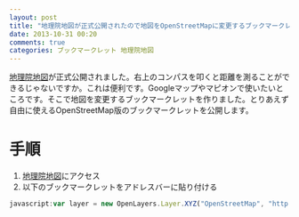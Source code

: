 ```yaml
---
layout: post
title: "地理院地図が正式公開されたので地図をOpenStreetMapに変更するブックマークレット作りました"
date: 2013-10-31 00:20
comments: true
categories: ブックマークレット 地理院地図
---
```


[地理院地図](http://portal.cyberjapan.jp/site/mapuse4/)が正式公開されました。右上のコンパスを叩くと距離を測ることができるじゃないですか。これは便利です。Googleマップやマピオンで使いたいところです。そこで地図を変更するブックマークレットを作りました。とりあえず自由に使えるOpenStreetMap版のブックマークレットを公開します。

# 手順
1. [地理院地図](http://portal.cyberjapan.jp/site/mapuse4/)にアクセス
2. 以下のブックマークレットをアドレスバーに貼り付ける

```javascript ブックマークレット
javascript:var layer = new OpenLayers.Layer.XYZ("OpenStreetMap", "http://tile.openstreetmap.org/${z}/${x}/${y}.png", { attribution: "Map data © OpenStreetMap contributors, CC BY-SA" }); map.addLayer(layer); map.setBaseLayer(layer);
```
